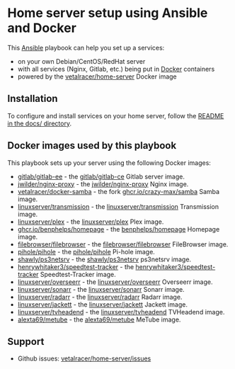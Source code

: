 # Home server setup using Ansible and Docker

This [Ansible](https://www.ansible.com/) playbook can help you set up a services:

- on your own Debian/CentOS/RedHat server
- with all services (Nginx, Gitlab, etc.) being put in [Docker](https://www.docker.com/) containers
- powered by the [vetalracer/home-server](https://github.com/vetalracer/home-server) Docker image


## Installation

To configure and install services on your home server, follow the [README in the docs/ directory](docs/README.md).


## Docker images used by this playbook

This playbook sets up your server using the following Docker images:

- [gitlab/gitlab-ee](https://hub.docker.com/r/gitlab/gitlab-ee) - the [gitlab/gitlab-ce](https://hub.docker.com/r/gitlab/gitlab-ee) Gitlab server image.
- [jwilder/nginx-proxy](https://hub.docker.com/r/jwilder/nginx-proxy) - the [jwilder/nginx-proxy](https://hub.docker.com/r/jwilder/nginx-proxy) Nginx image.
- [vetalracer/docker-samba](https://hub.docker.com/r/vetalracer/docker-samba) - the fork [ghcr.io/crazy-max/samba](https://hub.docker.com/r/crazymax/samba) Samba image.
- [linuxserver/transmission](https://hub.docker.com/r/linuxserver/transmission) - the [linuxserver/transmission](https://hub.docker.com/r/linuxserver/transmission) Transmission image.
- [linuxserver/plex](https://hub.docker.com/r/linuxserver/plex) - the [linuxserver/plex](https://hub.docker.com/r/linuxserver/plex) Plex image.
- [ghcr.io/benphelps/homepage](https://ghcr.io/benphelps/homepage) - the [benphelps/homepage](https://github.com/benphelps/homepage) Homepage image.
- [filebrowser/filebrowser](https://hub.docker.com/r/filebrowser/filebrowser) - the [filebrowser/filebrowser](https://hub.docker.com/r/filebrowser/filebrowser) FileBrowser image.
- [pihole/pihole](https://hub.docker.com/r/pihole/pihole) - the [pihole/pihole](https://hub.docker.com/r/pihole/pihole) Pi-hole image.
- [shawly/ps3netsrv](https://hub.docker.com/r/shawly/ps3netsrv) - the [shawly/ps3netsrv](https://hub.docker.com/r/shawly/ps3netsrv) ps3netsrv image.
- [henrywhitaker3/speedtest-tracker](https://hub.docker.com/r/henrywhitaker3/speedtest-tracker) - the [henrywhitaker3/speedtest-tracker](https://hub.docker.com/r/henrywhitaker3/speedtest-tracker) Speedtest-Tracker image.
- [linuxserver/overseerr](https://hub.docker.com/r/linuxserver/overseerr) - the [linuxserver/overseerr](https://hub.docker.com/r/linuxserver/overseerr) Overseerr image.
- [linuxserver/sonarr](https://hub.docker.com/r/linuxserver/sonarr) - the [linuxserver/sonarr](https://hub.docker.com/r/linuxserver/sonarr) Sonarr image.
- [linuxserver/radarr](https://hub.docker.com/r/linuxserver/radarr) - the [linuxserver/radarr](https://hub.docker.com/r/linuxserver/radarr) Radarr image.
- [linuxserver/jackett](https://hub.docker.com/r/linuxserver/jackett) - the [linuxserver/jackett](https://hub.docker.com/r/linuxserver/jackett) Jackett image.
- [linuxserver/tvheadend](https://hub.docker.com/r/linuxserver/tvheadend) - the [linuxserver/tvheadend](https://hub.docker.com/r/linuxserver/tvheadend) TVHeadend image.
- [alexta69/metube](https://hub.docker.com/r/alexta69/metube) - the [alexta69/metube](https://hub.docker.com/r/alexta69/metube) MeTube image.

## Support

- Github issues: [vetalracer/home-server/issues](https://github.com/vetalracer/home-server/issues)
